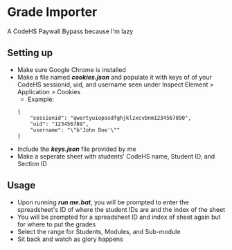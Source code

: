 # Grade Importer
A CodeHS Paywall Bypass because I'm lazy
## Setting up
* Make sure Google Chrome is installed
* Make a file named ***cookies.json*** and populate it with keys of of your CodeHS sessionid, uid, and username seen under Inspect Element > Application > Cookies
    - Example:
    ```
    {
        "sessionid": "qwertyuiopasdfghjklzxcvbnm1234567890",
        "uid": "123456789",
        "username": "\"b'John Doe'\""
    }
    ```
* Include the ***keys.json*** file provided by me
* Make a seperate sheet with students' CodeHS name, Student ID, and Section ID
## Usage
* Upon running ***run me.bat***, you will be prompted to enter the spreadsheet's ID of where the student IDs are and the index of the sheet
* You will be prompted for a spreadsheet ID and index of sheet again but for where to put the grades
* Select the range for Students, Modules, and Sub-module
* Sit back and watch as glory happens